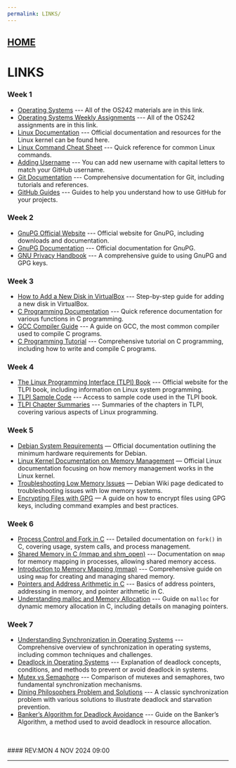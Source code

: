 ```yaml
---
permalink: LINKS/
---
```


## [HOME](../)
# LINKS

### Week 1
* [Operating Systems](https://os.vlsm.org/) --- All of the OS242 materials are in this link.  
* [Operating Systems Weekly Assignments](https://demos.vlsm.org/) --- All of the OS242 assignments are in this link.  
* [Linux Documentation](https://www.kernel.org/doc/) --- Official documentation and resources for the Linux kernel can be found here.  
* [Linux Command Cheat Sheet](https://www.linuxtrainingacademy.com/linux-commands-cheat-sheet/) --- Quick reference for common Linux commands.  
* [Adding Username](https://doit.vlsm.org/022.html) --- You can add new username with capital letters to match your GitHub username.
* [Git Documentation](https://git-scm.com/doc) --- Comprehensive documentation for Git, including tutorials and references.  
* [GitHub Guides](https://guides.github.com/) --- Guides to help you understand how to use GitHub for your projects.

### Week 2
* [GnuPG Official Website](https://www.gnupg.org/) --- Official website for GnuPG, including downloads and documentation.
* [GnuPG Documentation](https://www.gnupg.org/documentation/) --- Official documentation for GnuPG.
* [GNU Privacy Handbook](https://www.gnupg.org/gph/en/manual.html) --- A comprehensive guide to using GnuPG and GPG keys.

### Week 3
* [How to Add a New Disk in VirtualBox](https://www.tecmint.com/add-new-disk-in-virtualbox/) --- Step-by-step guide for adding a new disk in VirtualBox.
* [C Programming Documentation](https://devdocs.io/c/) --- Quick reference documentation for various functions in C programming.
* [GCC Compiler Guide](https://gcc.gnu.org/onlinedocs/gcc/) --- A guide on GCC, the most common compiler used to compile C programs.
* [C Programming Tutorial](https://www.tutorialspoint.com/cprogramming/) --- Comprehensive tutorial on C programming, including how to write and compile C programs.

### Week 4
* [The Linux Programming Interface (TLPI) Book](https://man7.org/tlpi/) --- Official website for the TLPI book, including information on Linux system programming.
* [TLPI Sample Code](https://man7.org/tlpi/code/) --- Access to sample code used in the TLPI book.
* [TLPI Chapter Summaries](https://man7.org/tlpi/summary/) --- Summaries of the chapters in TLPI, covering various aspects of Linux programming.

### Week 5
* [Debian System Requirements](https://www.debian.org/releases/stable/amd64/ch02s05.en.html) — Official documentation outlining the minimum hardware requirements for Debian.
* [Linux Kernel Documentation on Memory Management](https://www.kernel.org/doc/html/latest/admin-guide/mm/index.html) — Official Linux documentation focusing on how memory management works in the Linux kernel.
* [Troubleshooting Low Memory Issues](https://wiki.debian.org/LowMemorySystems) — Debian Wiki page dedicated to troubleshooting issues with low memory systems.
* [Encrypting Files with GPG](https://www.gnupg.org/gph/en/manual/c14.html) — A guide on how to encrypt files using GPG keys, including command examples and best practices.

### Week 6
* [Process Control and Fork in C](https://man7.org/linux/man-pages/man2/fork.2.html) --- Detailed documentation on `fork()` in C, covering usage, system calls, and process management.
* [Shared Memory in C (mmap and shm_open)](https://man7.org/linux/man-pages/man2/mmap.2.html) --- Documentation on `mmap` for memory mapping in processes, allowing shared memory access.
* [Introduction to Memory Mapping (mmap)](https://www.gnu.org/software/libc/manual/html_node/Memory_002dmapped-I_002fO.html) --- Comprehensive guide on using `mmap` for creating and managing shared memory.
* [Pointers and Address Arithmetic in C](https://www.cprogramming.com/tutorial/lesson6.html) --- Basics of address pointers, addressing in memory, and pointer arithmetic in C.
* [Understanding malloc and Memory Allocation](https://www.gnu.org/software/libc/manual/html_node/Basic-Memory-Allocation.html) --- Guide on `malloc` for dynamic memory allocation in C, including details on managing pointers.

### Week 7
* [Understanding Synchronization in Operating Systems](https://www.geeksforgeeks.org/synchronization-operating-system/) --- Comprehensive overview of synchronization in operating systems, including common techniques and challenges.
* [Deadlock in Operating Systems](https://www.geeksforgeeks.org/deadlock-in-operating-system/) --- Explanation of deadlock concepts, conditions, and methods to prevent or avoid deadlock in systems.
* [Mutex vs Semaphore](https://www.tutorialspoint.com/difference-between-mutex-and-semaphore) --- Comparison of mutexes and semaphores, two fundamental synchronization mechanisms.
* [Dining Philosophers Problem and Solutions](https://www.cs.cornell.edu/courses/cs4410/2021fa/lectures/Lecture7-dining_philosophers.pdf) --- A classic synchronization problem with various solutions to illustrate deadlock and starvation prevention.
* [Banker’s Algorithm for Deadlock Avoidance](https://www.studytonight.com/operating-system/bankers-algorithm) --- Guide on the Banker’s Algorithm, a method used to avoid deadlock in resource allocation.

<br>
<br>
#### REV:MON 4 NOV 2024 09:00
<hr>

